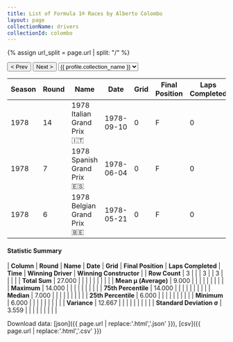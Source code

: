 ```yaml
---
title: List of Formula 1® Races by Alberto Colombo
layout: page
collectionName: drivers
collectionId: colombo
---
```


{% assign url_split = page.url | split: "/" %}
<div id="collection-navigation">
<button onclick="selector.options[selector.selectedIndex-1].value && (window.location = selector.options[selector.selectedIndex-1].value);">&lt; Prev</button>
<button onclick="selector.options[selector.selectedIndex+1].value && (window.location = selector.options[selector.selectedIndex+1].value);">Next &gt;</button>
<select id="selector" onchange="this.options[this.selectedIndex].value && (window.location = this.options[this.selectedIndex].value);">
  {% for collectionId in site.data[page.collectionName].refs %}
    {% if collectionId == page.collectionId %}
      {% assign selected = "selected" %}
    {% else %}
      {% assign selected = "" %}
    {% endif %}
    {% assign profile = site.data[page.collectionName][collectionId].profile %}
    <option value="/f1/{{ page.collectionName }}/{{ collectionId }}/{{ url_split[4] }}" {{ selected }}>{{ profile.collection_name }}</option>
  {% endfor %}
</select>
</div>

| Season | Round | Name | Date | Grid | Final Position | Laps Completed | Time | Winning Driver | Winning Constructor |
|--|--|--|--|--|--|--|--|--|--|
| 1978 | 14 | 1978 Italian Grand Prix 🇮🇹 | 1978-09-10 | 0 | F | 0 |   | Niki Lauda 🇦🇹 | Brabham 🇬🇧 |
| 1978 | 7 | 1978 Spanish Grand Prix 🇪🇸 | 1978-06-04 | 0 | F | 0 |   | Mario Andretti 🇺🇸 | Team Lotus 🇬🇧 |
| 1978 | 6 | 1978 Belgian Grand Prix 🇧🇪 | 1978-05-21 | 0 | F | 0 |   | Mario Andretti 🇺🇸 | Team Lotus 🇬🇧 |

#### Statistic Summary

| **Column** | **Round** | **Name** | **Date** | **Grid** | **Final Position** | **Laps Completed** | **Time** | **Winning Driver** | **Winning Constructor** |
| **Row Count** | 3 |  |  | 3 |  | 3 |  |  |  |
| **Total Sum** | 27.000 |  |  |  |  |  |  |  |  |
| **Mean μ (Average)** | 9.000 |  |  |  |  |  |  |  |  |
| **Maximum** | 14.000 |  |  |  |  |  |  |  |  |
| **75th Percentile** | 14.000 |  |  |  |  |  |  |  |  |
| **Median** | 7.000 |  |  |  |  |  |  |  |  |
| **25th Percentile** | 6.000 |  |  |  |  |  |  |  |  |
| **Minimum** | 6.000 |  |  |  |  |  |  |  |  |
| **Variance** | 12.667 |  |  |  |  |  |  |  |  |
| **Standard Deviation σ** | 3.559 |  |  |  |  |  |  |  |  |

Download data: [json]({{ page.url | replace:'.html','.json' }}), [csv]({{ page.url | replace:'.html','.csv' }})
